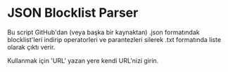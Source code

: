 # JSON Blocklist Parser

Bu script GitHub'dan (veya başka bir kaynaktan) .json formatındak blocklist'leri indirip operatorleri ve parantezleri silerek .txt formatında liste olarak çıktı verir.

Kullanmak için 'URL' yazan yere kendi URL'nizi girin.
